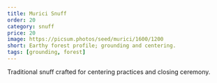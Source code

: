 ```yaml
---
title: Murici Snuff
order: 20
category: snuff
price: 20
image: https://picsum.photos/seed/murici/1600/1200
short: Earthy forest profile; grounding and centering.
tags: [grounding, forest]
---
```


Traditional snuff crafted for centering practices and closing ceremony.
